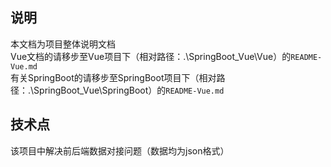 ## 说明
本文档为项目整体说明文档 <br>
Vue文档的请移步至Vue项目下（相对路径：.\SpringBoot_Vue\Vue）的`README-Vue.md` <br>
有关SpringBoot的请移步至SpringBoot项目下（相对路径：.\SpringBoot_Vue\SpringBoot）的`README-Vue.md`

## 技术点

该项目中解决前后端数据对接问题（数据均为json格式）
